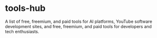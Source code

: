 # tools-hub
A list of free, freemium, and paid tools for AI platforms, YouTube software development sites, and free, freemium, and paid tools for developers and tech enthusiasts.
